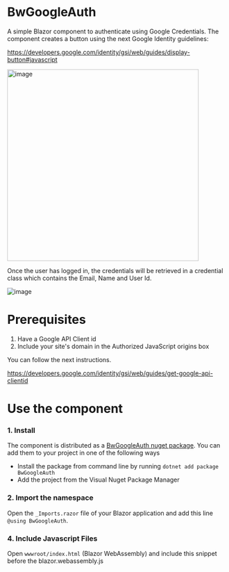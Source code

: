 # BwGoogleAuth
A simple Blazor component to authenticate using Google Credentials. The component creates a button using the next Google Identity guidelines:

https://developers.google.com/identity/gsi/web/guides/display-button#javascript

<img width="441" alt="image" src="https://user-images.githubusercontent.com/21249323/204426394-b7149e42-d617-4ab4-9d1a-f29aff6d8f82.png">

Once the user has logged in, the credentials will be retrieved in a credential class which contains the Email, Name and User Id. 

![image](https://user-images.githubusercontent.com/21249323/204427187-031136e7-3ba0-4c24-bfa3-39180298b85a.png)

# Prerequisites

1. Have a Google API Client id
2. Include your site's domain in the Authorized JavaScript origins box

You can follow the next instructions.

https://developers.google.com/identity/gsi/web/guides/get-google-api-clientid

# Use the component

### 1. Install
The component is distributed as a [BwGoogleAuth nuget package](https://www.nuget.org/packages/BwGoogleAuth). You can add them to your project in one of the following ways
- Install the package from command line by running `dotnet add package BwGoogleAuth`
- Add the project from the Visual Nuget Package Manager

### 2. Import the namespace

Open the `_Imports.razor` file of your Blazor application and add this line `@using BwGoogleAuth`.

### 4. Include Javascript Files

Open  `wwwroot/index.html` (Blazor WebAssembly) and include this snippet before the blazor.webassembly.js <script>: 

```html
    <script src="https://accounts.google.com/gsi/client"></script>
    <script src="_content/BwGoogleAuth/JsInterop.js"></script>
```

